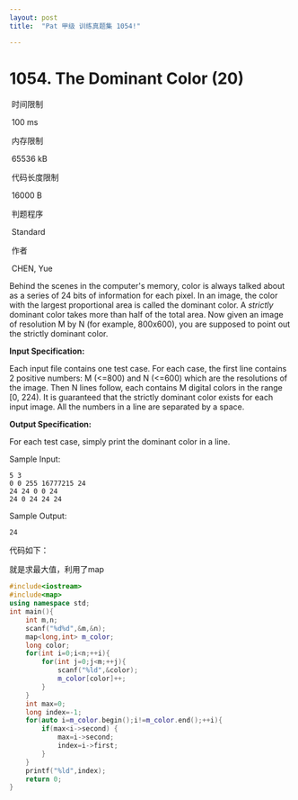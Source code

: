 ```yaml
---
layout: post
title:  "Pat 甲级 训练真题集 1054!"

---
```

# 1054. The Dominant Color (20)

​    时间限制  

​    100 ms

​    内存限制  

​    65536 kB

​    代码长度限制  

​    16000 B

​      判题程序    

​      Standard    

​      作者    

​      CHEN, Yue

Behind the scenes in the computer's memory, color is always talked about as a series of 24 bits of information for each pixel.  In an image, the color with the largest proportional area is called the dominant color.  A *strictly* dominant color takes more than half of the total area.  Now given an image of resolution M by N (for example, 800x600), you are supposed to point out the strictly dominant color.

**Input Specification:**

Each input file contains one test case.  For each case, the first line contains 2 positive numbers: M (<=800) and N (<=600) which are the resolutions of the image.  Then N lines follow, each contains M digital colors in the range [0, 224).  It is guaranteed that the strictly dominant color exists for each input image.  All the numbers in a line are separated by a space.

**Output Specification:**

For each test case, simply print the dominant color in a line.

Sample Input:

```
5 3
0 0 255 16777215 24
24 24 0 0 24
24 0 24 24 24

```

Sample Output:

```
24
```

代码如下：

就是求最大值，利用了map

```c++
#include<iostream>
#include<map>
using namespace std;
int main(){
	int m,n;
	scanf("%d%d",&m,&n);
	map<long,int> m_color;
	long color;
	for(int i=0;i<n;++i){
		for(int j=0;j<m;++j){
			scanf("%ld",&color);
			m_color[color]++;		
		}
	}
	int max=0;
	long index=-1;
	for(auto i=m_color.begin();i!=m_color.end();++i){
		if(max<i->second) {
			max=i->second;
			index=i->first;
		}
	}
	printf("%ld",index);
	return 0;
}
```
